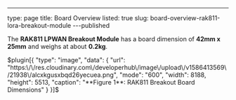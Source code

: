 ---
type: page
title: Board Overview
listed: true
slug: board-overview-rak811-lora-breakout-module
---published

The **RAK811 LPWAN Breakout Module** has a board dimension of **42mm x 25mm** and weighs at about **0.2kg**. 

$plugin[{
    "type": "image",
    "data": {
        "url": "https:\/\/res.cloudinary.com\/developerhub\/image\/upload\/v1586413569\/21938\/alcxkgusxbqd26yecuea.png",
        "mode": "600",
        "width": 8188,
        "height": 5513,
        "caption": "**Figure 1**: RAK811 Breakout Board Dimensions"
    }
}]$


